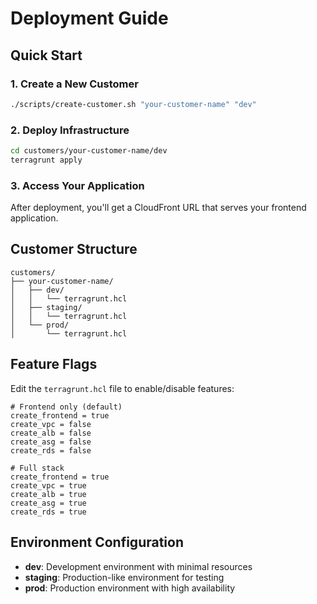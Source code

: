 # Deployment Guide

## Quick Start

### 1. Create a New Customer
```bash
./scripts/create-customer.sh "your-customer-name" "dev"
```

### 2. Deploy Infrastructure
```bash
cd customers/your-customer-name/dev
terragrunt apply
```

### 3. Access Your Application
After deployment, you'll get a CloudFront URL that serves your frontend application.

## Customer Structure

```
customers/
├── your-customer-name/
│   ├── dev/
│   │   └── terragrunt.hcl
│   ├── staging/
│   │   └── terragrunt.hcl
│   └── prod/
│       └── terragrunt.hcl
```

## Feature Flags

Edit the `terragrunt.hcl` file to enable/disable features:

```hcl
# Frontend only (default)
create_frontend = true
create_vpc = false
create_alb = false
create_asg = false
create_rds = false

# Full stack
create_frontend = true
create_vpc = true
create_alb = true
create_asg = true
create_rds = true
```

## Environment Configuration

- **dev**: Development environment with minimal resources
- **staging**: Production-like environment for testing
- **prod**: Production environment with high availability

